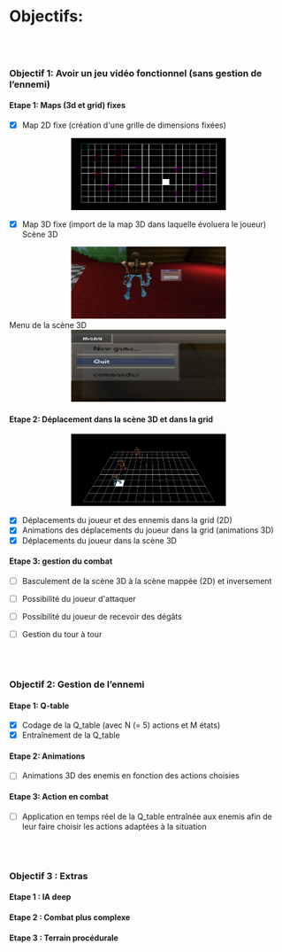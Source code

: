 # Objectifs:

</br></br>


### Objectif 1: Avoir un jeu vidéo fonctionnel (sans gestion de l’ennemi)

#### Etape 1: Maps (3d et grid) fixes
- [x] Map 2D fixe (création d'une grille de dimensions fixées)
<div style="text-align:center"><img src="./../projet/code_projet/data/screenshots/gridMapping.png" width="280" height="130"></div>



- [x] Map 3D fixe (import de la map 3D dans laquelle évoluera le joueur)
Scène 3D
<div style="text-align:center"><img src="./../projet/code_projet/data/screenshots/scene3D.png" width="280" height="130"></div>
Menu de la scène 3D
<div style="text-align:center"><img src="./../projet/code_projet/data/screenshots/menuScene3D.png" width="280" height="130"></div>

#### Etape 2: Déplacement dans la scène 3D et dans la grid

<div style="text-align:center"><img src="./../projet/code_projet/data/screenshots/animDeplacements.png" width="280" height="130"></div>


- [x] Déplacements du joueur et des ennemis dans la grid (2D)
- [x] Animations des déplacements du joueur dans la grid (animations 3D)
- [x] Déplacements du joueur dans la scène 3D

#### Etape 3: gestion du combat
- [ ] Basculement de la scène 3D à la scène mappée (2D) et inversement
- [ ] Possibilité du joueur d'attaquer
- [ ] Possibilité du joueur de recevoir des dégâts
- [ ] Gestion du tour à tour



</br></br>


### Objectif 2: Gestion de l’ennemi

#### Etape 1: Q-table
- [x] Codage de la Q_table (avec N (= 5) actions et M états)
- [x] Entraînement de la Q_table

#### Etape 2: Animations
- [ ] Animations 3D des enemis en fonction des actions choisies

#### Etape 3: Action en combat
- [ ] Application en temps réel de la Q_table entraînée aux enemis afin de leur faire choisir les actions adaptées à la situation


</br></br>


### Objectif 3 : Extras

#### Etape 1 : IA deep

#### Etape 2 : Combat plus complexe

#### Etape 3 : Terrain procédurale

